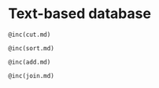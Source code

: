 # Text-based database

```
@inc(cut.md)
```

```
@inc(sort.md)
```

```
@inc(add.md)
```

```
@inc(join.md)
```

